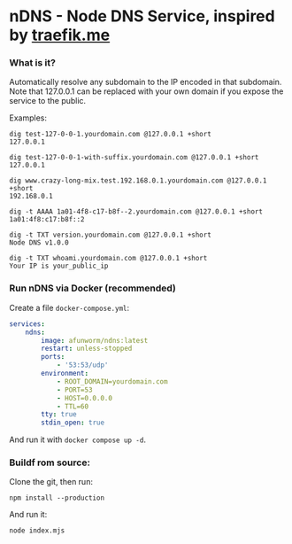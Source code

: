 # nDNS - Node DNS Service, inspired by [traefik.me](https://traefik.me)

### What is it?

Automatically resolve any subdomain to the IP encoded in that subdomain. Note that 127.0.0.1 can be replaced with your own domain if you expose the service to the public.

Examples:

```
dig test-127-0-0-1.yourdomain.com @127.0.0.1 +short
127.0.0.1

dig test-127-0-0-1-with-suffix.yourdomain.com @127.0.0.1 +short
127.0.0.1

dig www.crazy-long-mix.test.192.168.0.1.yourdomain.com @127.0.0.1 +short
192.168.0.1

dig -t AAAA 1a01-4f8-c17-b8f--2.yourdomain.com @127.0.0.1 +short
1a01:4f8:c17:b8f::2

dig -t TXT version.yourdomain.com @127.0.0.1 +short
Node DNS v1.0.0

dig -t TXT whoami.yourdomain.com @127.0.0.1 +short
Your IP is your_public_ip
```

### Run nDNS via Docker (recommended)

Create a file `docker-compose.yml`:

```YAML
services:
    ndns:
        image: afunworm/ndns:latest
        restart: unless-stopped
        ports:
            - '53:53/udp'
        environment:
            - ROOT_DOMAIN=yourdomain.com
            - PORT=53
            - HOST=0.0.0.0
            - TTL=60
        tty: true
        stdin_open: true
```

And run it with `docker compose up -d`.

### Buildf rom source:

Clone the git, then run:

```
npm install --production
```

And run it:

```
node index.mjs
```
